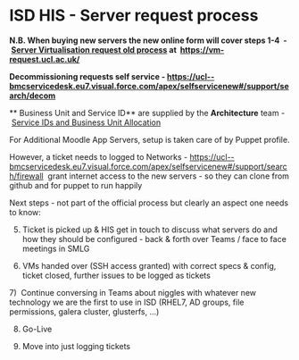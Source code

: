 # ISD HIS - Server request process

**N.B. When buying new servers the new online form will cover steps 1-4  - [Server Virtualisation request old process](https://wiki.ucl.ac.uk/display/ISV/Server+Virtualisation+request+old+process) at  <https://vm-request.ucl.ac.uk/>**

**Decommissioning requests self service - <https://ucl--bmcservicedesk.eu7.visual.force.com/apex/selfservicenew#/support/search/decom>**

** Business Unit and Service ID** are supplied by the **Architecture** team - [Service IDs and Business Unit Allocation](https://wiki.ucl.ac.uk/display/ISD/Service+IDs+and+Business+Unit+Allocation)

For Additional Moodle App Servers, setup is taken care of by Puppet profile.

However, a ticket needs to logged to Networks - <https://ucl--bmcservicedesk.eu7.visual.force.com/apex/selfservicenew#/support/search/firewall>  grant internet access to the new servers - so they can clone from github and for puppet to run happily 

Next steps - not part of the official process but clearly an aspect one needs to know:

5) Ticket is picked up & HIS get in touch to discuss what servers do and how they should be configured - back & forth over Teams / face to face meetings in SMLG 

6) VMs handed over (SSH access granted) with correct specs & config, ticket closed, further issues to be logged as tickets

7)  Continue conversing in Teams about niggles with whatever new technology we are the first to use in ISD (RHEL7, AD groups, file permissions, galera cluster, glusterfs, ...)

8) Go-Live

9) Move into just logging tickets


